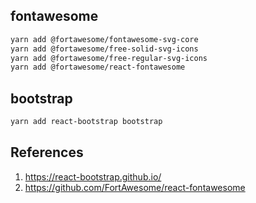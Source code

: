 ## fontawesome

```sh
yarn add @fortawesome/fontawesome-svg-core
yarn add @fortawesome/free-solid-svg-icons
yarn add @fortawesome/free-regular-svg-icons
yarn add @fortawesome/react-fontawesome
```

## bootstrap

```sh
yarn add react-bootstrap bootstrap
```

## References

1. https://react-bootstrap.github.io/
2. https://github.com/FortAwesome/react-fontawesome
